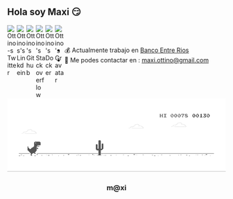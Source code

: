 ## Hola soy Maxi :smirk:

<a href="https://twitter.com/ottinomax">
  <img align="left" alt="Ottino-s Twitter" width="22px" src="https://cdn.jsdelivr.net/npm/simple-icons@v3/icons/twitter.svg" />
</a>
<a href="https://www.linkedin.com/in/maximiliano-ottino/">
  <img align="left" alt="Ottinos's Linkdein" width="22px" src="https://cdn.jsdelivr.net/npm/simple-icons@v3/icons/linkedin.svg" />
</a>
<a href="https://github.com/ottino">
  <img align="left" alt="Ottino's Github" width="22px" src="https://cdn.jsdelivr.net/npm/simple-icons@v3/icons/github.svg" />
</a>
<a href="https://stackoverflow.com/cv/maxiottino">
  <img align="left" alt="Ottino's Stackoverflow" width="22px" src="https://cdn.jsdelivr.net/npm/simple-icons@3.4.1/icons/stackoverflow.svg" />
</a>
<a href="https://hub.docker.com/u/ottino">
  <img align="left" alt="Ottino's Docker" width="22px" src="https://cdn.jsdelivr.net/npm/simple-icons@3.4.1/icons/docker.svg" />
</a>
<a href="https://es.gravatar.com/ottino">
  <img align="left" alt="Ottino's Gravatar" width="22px" src="https://cdn.jsdelivr.net/npm/simple-icons@3.4.1/icons/gravatar.svg" />
</a>

<br/>
<br/>

- :moneybag: Actualmente trabajo en [Banco Entre Rios](https://www.bancoentrerios.com.ar/)
- :email: Me podes contactar en : maxi.ottino@gmail.com

<br/>
<br/>

![image](https://github.com/ottino/ottino/blob/master/dino.gif)


<div align="center">

### m@xi

</div>
